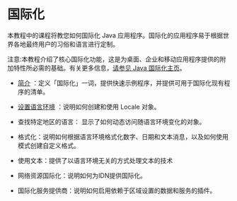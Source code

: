 # 国际化

本教程中的课程将教您如何国际化 Java 应用程序。国际化的应用程序易于根据世界各地最终用户的习俗和语言进行定制。

注意:本教程介绍了核心国际化功能，这是为桌面、企业和移动应用程序提供的附加特性所必需的基础。有关更多信息，[请参见 Java 国际化主页](https://www.oracle.com/java/technologies/javase/Internationalization.html#mobile)。

- [简介](./intro/) ：定义「国际化」一词，提供快速示例程序，并提供可用于国际化现有程序的清单。

- [设置语言环境](./xx.md) ：说明如何创建和使用 Locale 对象。

- 查找特定地区的语言： 显示了如何动态访问随语言环境变化的对象。

- 格式化：说明如何根据语言环境格式化数字、日期和文本消息，以及如何使用模式创建自定义格式。

- 使用文本：提供了以语言环境无关的方式处理文本的技术

- 网络资源国际化：说明如何为IDN提供国际化。

- 国际化服务提供商：说明如何启用依赖于区域设置的数据和服务的插件。

